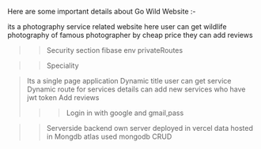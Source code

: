 Here are some important details about Go Wild Website :-

its a photography service related website
here user can get wildlife photography of famous photographer by cheap price 
they can add reviews


> > Security section
> fibase
> env 
> privateRoutes

>> Speciality 

>Its a single page application
>Dynamic title
> user can get service
> Dynamic route for services details 
> can add new services who have jwt token
> Add reviews
>>> Login in with google and gmail,pass


> > Serverside backend
> own server 
> deployed in vercel
> data hosted in Mongdb atlas
> used mongodb CRUD
  